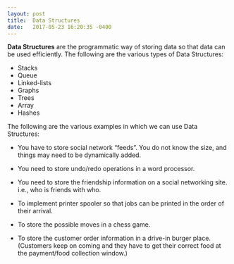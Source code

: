 ```yaml
---
layout: post
title:  Data Structures
date:   2017-05-23 16:20:35 -0400
---
```



**Data Structures** are the programmatic way of storing data so that data can be used efficiently.  The following are the
various types of Data Structures:

* Stacks
* Queue
* Linked-lists
* Graphs
* Trees
* Array
* Hashes

The following are the various examples in which we can use Data Structures:

* You have to store social network “feeds”.  You do not know the size, and things may need to be dynamically added.

* You need to store undo/redo operations in a word processor.

* You need to store the friendship information on a social networking site. i.e., who is friends with who.

* To implement printer spooler so that jobs can be printed in the order of their arrival.

* To store the possible moves in a chess game.

* To store the customer order information in a drive-in burger place.  (Customers keep on coming and they have to
  get their correct food at the payment/food collection window.)



